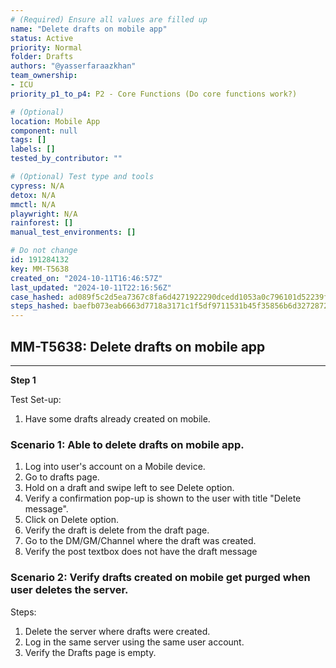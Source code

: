 ```yaml
---
# (Required) Ensure all values are filled up
name: "Delete drafts on mobile app"
status: Active
priority: Normal
folder: Drafts
authors: "@yasserfaraazkhan"
team_ownership: 
- ICU
priority_p1_to_p4: P2 - Core Functions (Do core functions work?)

# (Optional)
location: Mobile App
component: null
tags: []
labels: []
tested_by_contributor: ""

# (Optional) Test type and tools
cypress: N/A
detox: N/A
mmctl: N/A
playwright: N/A
rainforest: []
manual_test_environments: []

# Do not change
id: 191284132
key: MM-T5638
created_on: "2024-10-11T16:46:57Z"
last_updated: "2024-10-11T22:16:56Z"
case_hashed: ad089f5c2d5ea7367c8fa6d4271922290dcedd1053a0c796101d52239ff9bbbb3ef0490e368ab162989b9b4651e3d331
steps_hashed: baefb073eab6663d7718a3171c1f5df9711531b45f35856b6d3272872ad5be1253f2f9eb932a87249c57a9cf03362178
---
```


<!-- (Auto-generated) Based on frontmatter's "key" and "name" -->

## MM-T5638: Delete drafts on mobile app

---

**Step 1**

Test Set-up:

1. Have some drafts already created on mobile.

### Scenario 1: Able to delete drafts on mobile app.

1. Log into user's account on a Mobile device.
2. Go to drafts page.
3. Hold on a draft and swipe left to see Delete option.
4. Verify a confirmation pop-up is shown to the user with title "Delete message".
5. Click on Delete option.
6. Verify the draft is delete from the draft page.
7. Go to the DM/GM/Channel where the draft was created.
8. Verify the post textbox does not have the draft message

### Scenario 2: Verify drafts created on mobile get purged when user deletes the server.

Steps:

1. Delete the server where drafts were created.
2. Log in the same server using the same user account.
3. Verify the Drafts page is empty.
